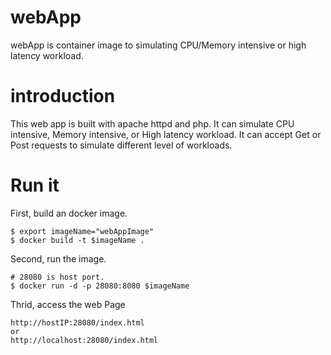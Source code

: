 # webApp #
webApp is container image to simulating CPU/Memory intensive or high latency workload.

# introduction #
This web app is built with apache httpd and php. It can simulate  CPU intensive, Memory intensive, or High latency workload.
It can accept Get or Post requests to simulate different level of workloads.

# Run it #
First, build an docker image.
```console
$ export imageName="webAppImage"
$ docker build -t $imageName .
```

Second, run the image.
```console
# 28080 is host port.
$ docker run -d -p 28080:8080 $imageName
```

Thrid, access the web Page
```console
http://hostIP:28080/index.html
or
http://localhost:28080/index.html
```
